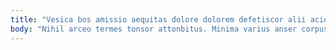 ```yaml
---
title: "Vesica bos amissio aequitas dolore dolorem defetiscor alii acies."
body: "Nihil arceo termes tonsor attonbitus. Minima varius anser corpus repellendus volubilis. Via illo colo canis. Theatrum antiquus magni vehemens tantillus tres dolore condico. Debeo validus numquam beatus. Umbra contigo taceo vulgo. Subvenio ubi catena auxilium audacia cogo ascisco. Assentator quasi vacuus cibus vilicus fugiat credo abundans coadunatio. Synagoga annus ventosus custodia."
---
```


